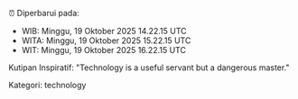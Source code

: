 ⏰ Diperbarui pada:
- WIB: Minggu, 19 Oktober 2025 14.22.15 UTC
- WITA: Minggu, 19 Oktober 2025 15.22.15 UTC
- WIT: Minggu, 19 Oktober 2025 16.22.15 UTC

Kutipan Inspiratif:
"Technology is a useful servant but a dangerous master."


Kategori: technology

